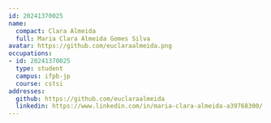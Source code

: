 ```yaml
---
id: 20241370025
name:
  compact: Clara Almeida
  full: Maria Clara Almeida Gomes Silva
avatar: https://github.com/euclaraalmeida.png
occupations:
- id: 20241370025
  type: student
  campus: ifpb-jp
  course: cstsi
addresses:
  github: https://github.com/euclaraalmeida
  linkedin: https://www.linkedin.com/in/maria-clara-almeida-a39768300/
---
```


